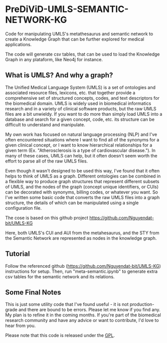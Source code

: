 # PreDiViD-UMLS-SEMANTIC-NETWORK-KG
Code for manipulating UMLS's metathesaurus and semantic network to create a Knowledge Graph that can be further explored for medical applications.

The code will generate csv tables, that can be used to load the Knowledge Graph in any plataform, like Neo4j for instance.

## What is UMLS? And why a graph?

The Unified Medical Language System (UMLS) is a set of ontologies and associated resource files, lexicons, etc. that together provide a comprehensive set of structured concepts, codes, and text descriptors for the biomedical domain. UMLS is widely used in biomedical informatics research and in a variety of clinical software products, but the raw UMLS files are a bit unwieldy. If you want to do more than simply load UMLS into a database and search for a given concept, code, etc. its structure can be difficult to understand and manipulate.

My own work has focused on natural language processing (NLP) and I've often encountered situations where I want to find all of the synonyms for a given clinical concept, or I want to know hierarchical relationships for a given term (Ex. "Atherosclerosis is a type of cardiovascular disease."). In many of these cases, UMLS can help, but it often doesn't seem worth the effort to parse all of the raw UMLS files.

Even though it wasn't designed to be used this way, I've found that it often helps to think of UMLS as a graph. Different ontologies can be combined in a flexible way to produce graph structures that represent different subsets of UMLS, and the nodes of the graph (concept unique identifiers, or CUIs) can be decorated with synonyms, billing codes, or whatever you want. So I've written some basic code that converts the raw UMLS files into a graph structure, the details of which can be manipulated using a single configuration file.

The cose is based on this github project https://github.com/Nguyendat-bit/UMLS-KG

Here, both UMLS's CUI and AUI from the metahesaurus, and the STY from the Semantic Network are represented as nodes in the knowledge graph.

## Tutorial

Follow the referenced github (https://github.com/Nguyendat-bit/UMLS-KG) instructions for setup. Then, run "meta-semantic.ipynb" to generate 
extra csv tables for the semantic network and its relations.

## Some Final Notes

This is just some utility code that I've found useful - it is not production-grade and there are bound to be errors. Please let me know if you find any. My plan is to refine it in the coming months. If you're part of the biomedical research community and have any advice or want to contribute, I'd love to hear from you.

Please note that this code is released under the [GPL](https://www.gnu.org/licenses/gpl-3.0.en.html). 

